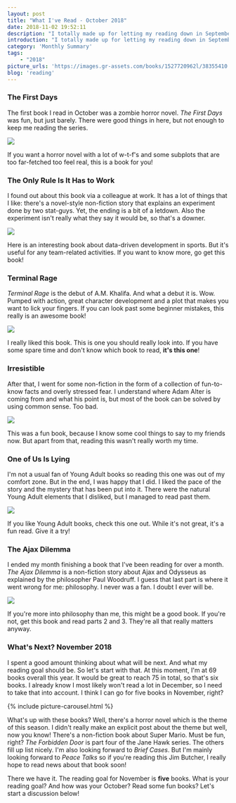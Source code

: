 ```yaml
---
layout: post
title: "What I've Read - October 2018"
date: 2018-11-02 19:52:11
description: "I totally made up for letting my reading down in September. In October, I managed to read <b>six</b> books! Woohoo! And I liked some of them as well! On average, 3.2 stars were given. I hope November will be better on that part!"
introduction: "I totally made up for letting my reading down in September. In October, I managed to read <b>six</b> books! Woohoo! And I liked some of them as well! On average, 3.2 stars were given. I hope November will be better on that part!"
category: 'Monthly Summary'
tags:
    - "2018"
picture_urls: 'https://images.gr-assets.com/books/1527720962l/38355410.jpg,https://images.gr-assets.com/books/1510505414l/36582543.jpg,https://images.gr-assets.com/books/1348097960l/10660230.jpg,https://images.gr-assets.com/books/1520101589l/38919694.jpg,https://images.gr-assets.com/books/1513644037l/12183815.jpg'
blog: 'reading'
---
```

### The First Days
The first book I read in October was a zombie horror novel. <em>The First Days</em> was fun, but just barely. There were good things in here, but not enough to keep me reading the series.

<img src="https://images.gr-assets.com/books/1388800064l/9648068.jpg" class="monthly-summary-summary">

If you want a horror novel with a lot of w-t-f's and some subplots that are too far-fetched too feel real, this is a book for you!

### The Only Rule Is It Has to Work
I found out about this book via a colleague at work. It has a lot of things that I like: there's a novel-style non-fiction story that explains an experiment done by two stat-guys. Yet, the ending is a bit of a letdown. Also the experiment isn't really what they say it would be, so that's a downer.

<img src="https://images.gr-assets.com/books/1461532941l/26792284.jpg" class="monthly-summary-summary">

Here is an interesting book about data-driven development in sports. But it's useful for any team-related activities. If you want to know more, go get this book!

### Terminal Rage
<em>Terminal Rage</em> is the debut of A.M. Khalifa. And what a debut it is. Wow. Pumped with action, great character development and a plot that makes you want to lick your fingers. If you can look past some beginner mistakes, this really is an awesome book! 

<img src="https://images.gr-assets.com/books/1375211427l/18271349.jpg" class="monthly-summary-summary">

I really liked this book. This is one you should really look into. If you have some spare time and don't know which book to read, <b>it's this one</b>!

### Irresistible
After that, I went for some non-fiction in the form of a collection of fun-to-know facts and overly stressed fear. I understand where Adam Alter is coming from and what his point is, but most of the book can be solved by using common sense. Too bad.
 
<img src="https://images.gr-assets.com/books/1479719623l/30962055.jpg" class="monthly-summary-summary">

This was a fun book, because I know some cool things to say to my friends now. But apart from that, reading this wasn't really worth my time. 

### One of Us Is Lying
I'm not a usual fan of Young Adult books so reading this one was out of my comfort zone. But in the end, I was happy that I did. I liked the pace of the story and the mystery that has been put into it. There were the natural Young Adult elements that I disliked, but I managed to read past them. 

<img src="https://images.gr-assets.com/books/1490084494l/32571395.jpg" class="monthly-summary-summary">

If you like Young Adult books, check this one out. While it's not great, it's a fun read. Give it a try!
### The Ajax Dilemma
I ended my month finishing a book that I've been reading for over a month. <em>The Ajax Dilemma</em> is a non-fiction story about Ajax and Odysseus as explained by the philosopher Paul Woodruff. I guess that last part is where it went wrong for me: philosophy. I never was a fan. I doubt I ever will be.

<img src="https://images.gr-assets.com/books/1488998860l/34513301.jpg" class="monthly-summary-summary">

If you're more into philosophy than me, this might be a good book. If you're not, get this book and read parts 2 and 3. They're all that really matters anyway.

### What's Next? November 2018
I spent a good amount thinking about what will be next. And what my reading goal should be. So let's start with that. At this moment, I'm at 69 books overall this year. It would be great to reach 75 in total, so that's six books. I already know I most likely won't read a lot in December, so I need to take that into account. I think I can go for five books in November, right? 

{% include picture-carousel.html %}

What's up with these books? Well, there's a horror novel which is the theme of this season. I didn't really make an explicit post about the theme but well, now you know! There's a non-fiction book about Super Mario. Must be fun, right? <em>The Forbidden Door</em> is part four of the Jane Hawk series. The others fill up list nicely. I'm also looking forward to <em>Brief Cases</em>. But I'm mainly looking forward to <em>Peace Talks</em> so if you're reading this Jim Butcher, I really hope to read news about that book soon!

There we have it. The reading goal for November is <b>five</b> books. What is your reading goal? And how was your October? Read some fun books? Let's start a discussion below!